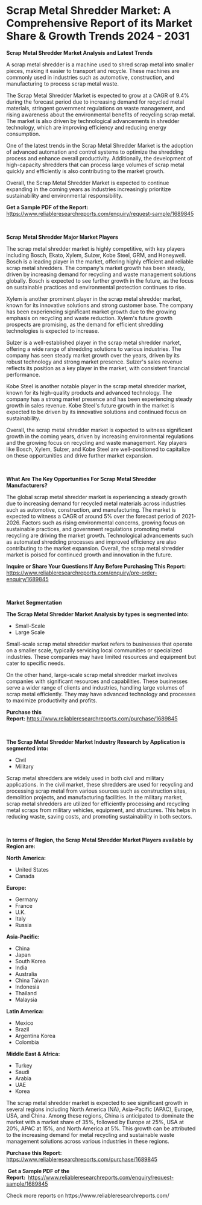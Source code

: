 <p><h1>Scrap Metal Shredder Market: A Comprehensive Report of its Market Share & Growth Trends 2024 - 2031</h1></p><p><strong>Scrap Metal Shredder Market Analysis and Latest Trends</strong></p>
<p><p>A scrap metal shredder is a machine used to shred scrap metal into smaller pieces, making it easier to transport and recycle. These machines are commonly used in industries such as automotive, construction, and manufacturing to process scrap metal waste.</p><p>The Scrap Metal Shredder Market is expected to grow at a CAGR of 9.4% during the forecast period due to increasing demand for recycled metal materials, stringent government regulations on waste management, and rising awareness about the environmental benefits of recycling scrap metal. The market is also driven by technological advancements in shredder technology, which are improving efficiency and reducing energy consumption.</p><p>One of the latest trends in the Scrap Metal Shredder Market is the adoption of advanced automation and control systems to optimize the shredding process and enhance overall productivity. Additionally, the development of high-capacity shredders that can process large volumes of scrap metal quickly and efficiently is also contributing to the market growth.</p><p>Overall, the Scrap Metal Shredder Market is expected to continue expanding in the coming years as industries increasingly prioritize sustainability and environmental responsibility.</p></p>
<p><strong>Get a Sample PDF of the Report:&nbsp;</strong> <a href="https://www.reliableresearchreports.com/enquiry/request-sample/1689845">https://www.reliableresearchreports.com/enquiry/request-sample/1689845</a></p>
<p>&nbsp;</p>
<p><strong>Scrap Metal Shredder Major Market Players</strong></p>
<p><p>The scrap metal shredder market is highly competitive, with key players including Bosch, Ekato, Xylem, Sulzer, Kobe Steel, GRM, and Honeywell. Bosch is a leading player in the market, offering highly efficient and reliable scrap metal shredders. The company's market growth has been steady, driven by increasing demand for recycling and waste management solutions globally. Bosch is expected to see further growth in the future, as the focus on sustainable practices and environmental protection continues to rise.</p><p>Xylem is another prominent player in the scrap metal shredder market, known for its innovative solutions and strong customer base. The company has been experiencing significant market growth due to the growing emphasis on recycling and waste reduction. Xylem's future growth prospects are promising, as the demand for efficient shredding technologies is expected to increase.</p><p>Sulzer is a well-established player in the scrap metal shredder market, offering a wide range of shredding solutions to various industries. The company has seen steady market growth over the years, driven by its robust technology and strong market presence. Sulzer's sales revenue reflects its position as a key player in the market, with consistent financial performance.</p><p>Kobe Steel is another notable player in the scrap metal shredder market, known for its high-quality products and advanced technology. The company has a strong market presence and has been experiencing steady growth in sales revenue. Kobe Steel's future growth in the market is expected to be driven by its innovative solutions and continued focus on sustainability.</p><p>Overall, the scrap metal shredder market is expected to witness significant growth in the coming years, driven by increasing environmental regulations and the growing focus on recycling and waste management. Key players like Bosch, Xylem, Sulzer, and Kobe Steel are well-positioned to capitalize on these opportunities and drive further market expansion.</p></p>
<p>&nbsp;</p>
<p><strong>What Are The Key Opportunities For Scrap Metal Shredder Manufacturers?</strong></p>
<p><p>The global scrap metal shredder market is experiencing a steady growth due to increasing demand for recycled metal materials across industries such as automotive, construction, and manufacturing. The market is expected to witness a CAGR of around 5% over the forecast period of 2021-2026. Factors such as rising environmental concerns, growing focus on sustainable practices, and government regulations promoting metal recycling are driving the market growth. Technological advancements such as automated shredding processes and improved efficiency are also contributing to the market expansion. Overall, the scrap metal shredder market is poised for continued growth and innovation in the future.</p></p>
<p><strong>Inquire or Share Your Questions If Any Before Purchasing This Report:</strong> <a href="https://www.reliableresearchreports.com/enquiry/pre-order-enquiry/1689845">https://www.reliableresearchreports.com/enquiry/pre-order-enquiry/1689845</a></p>
<p>&nbsp;</p>
<p><strong>Market Segmentation</strong></p>
<p><strong>The Scrap Metal Shredder Market Analysis by types is segmented into:</strong></p>
<p><ul><li>Small-Scale</li><li>Large Scale</li></ul></p>
<p><p>Small-scale scrap metal shredder market refers to businesses that operate on a smaller scale, typically servicing local communities or specialized industries. These companies may have limited resources and equipment but cater to specific needs.</p><p>On the other hand, large-scale scrap metal shredder market involves companies with significant resources and capabilities. These businesses serve a wider range of clients and industries, handling large volumes of scrap metal efficiently. They may have advanced technology and processes to maximize productivity and profits.</p></p>
<p><strong>Purchase this Report:&nbsp;</strong><a href="https://www.reliableresearchreports.com/purchase/1689845">https://www.reliableresearchreports.com/purchase/1689845</a></p>
<p>&nbsp;</p>
<p><strong>The Scrap Metal Shredder Market Industry Research by Application is segmented into:</strong></p>
<p><ul><li>Civil</li><li>Military</li></ul></p>
<p><p>Scrap metal shredders are widely used in both civil and military applications. In the civil market, these shredders are used for recycling and processing scrap metal from various sources such as construction sites, demolition projects, and manufacturing facilities. In the military market, scrap metal shredders are utilized for efficiently processing and recycling metal scraps from military vehicles, equipment, and structures. This helps in reducing waste, saving costs, and promoting sustainability in both sectors.</p></p>
<p>&nbsp;</p>
<p><strong>In terms of Region, the Scrap Metal Shredder Market Players available by Region are:</strong></p>
<p>
    <p> <strong> North America: </strong>
        <ul>
            <li>United States</li>
            <li>Canada</li>
        </ul>
        </p> 
    <p> <strong> Europe: </strong>
        <ul>
            <li>Germany</li>
            <li>France</li>
            <li>U.K.</li>
            <li>Italy</li>
            <li>Russia</li>
        </ul>
        </p> 
    <p> <strong> Asia-Pacific: </strong>
        <ul>
            <li>China</li>
            <li>Japan</li>
            <li>South Korea</li>
            <li>India</li>
            <li>Australia</li>
            <li>China Taiwan</li>
            <li>Indonesia</li>
            <li>Thailand</li>
            <li>Malaysia</li>
        </ul>
        </p> 
    <p> <strong> Latin America: </strong>
        <ul>
            <li>Mexico</li>
            <li>Brazil</li>
            <li>Argentina Korea</li>
            <li>Colombia</li>
        </ul>
        </p> 
    <p> <strong> Middle East & Africa: </strong>
        <ul>
            <li>Turkey</li>
            <li>Saudi</li>
            <li>Arabia</li>
            <li>UAE</li>
            <li>Korea</li>
        </ul>
    </p>
    </p>
<p><p>The scrap metal shredder market is expected to see significant growth in several regions including North America (NA), Asia-Pacific (APAC), Europe, USA, and China. Among these regions, China is anticipated to dominate the market with a market share of 35%, followed by Europe at 25%, USA at 20%, APAC at 15%, and North America at 5%. This growth can be attributed to the increasing demand for metal recycling and sustainable waste management solutions across various industries in these regions.</p></p>
<p><strong>Purchase this Report: </strong><a href="https://www.reliableresearchreports.com/purchase/1689845">https://www.reliableresearchreports.com/purchase/1689845</a></p>
<p>&nbsp;<strong>Get a Sample PDF of the Report:&nbsp;&nbsp;</strong><a href="https://www.reliableresearchreports.com/enquiry/request-sample/1689845">https://www.reliableresearchreports.com/enquiry/request-sample/1689845</a></p>
<p><strong></strong></p>
<p>Check more reports on https://www.reliableresearchreports.com/</p>